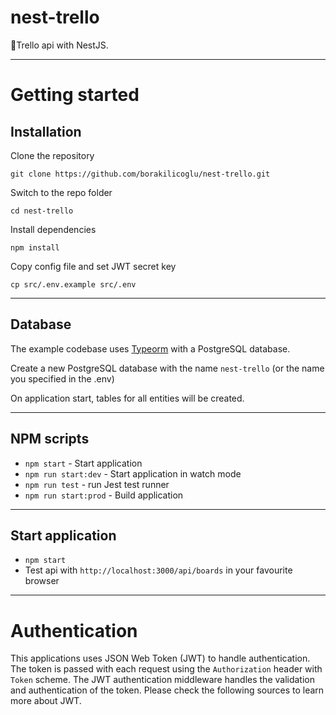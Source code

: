 # nest-trello

:pizza:Trello api with NestJS.

---

# Getting started

## Installation

Clone the repository

    git clone https://github.com/borakilicoglu/nest-trello.git

Switch to the repo folder

    cd nest-trello

Install dependencies

    npm install

Copy config file and set JWT secret key

    cp src/.env.example src/.env

---

## Database

The example codebase uses [Typeorm](http://typeorm.io/) with a PostgreSQL database.

Create a new PostgreSQL database with the name `nest-trello` (or the name you specified in the .env)

On application start, tables for all entities will be created.

---

## NPM scripts

- `npm start` - Start application
- `npm run start:dev` - Start application in watch mode
- `npm run test` - run Jest test runner
- `npm run start:prod` - Build application

---

## Start application

- `npm start`
- Test api with `http://localhost:3000/api/boards` in your favourite browser

---

# Authentication

This applications uses JSON Web Token (JWT) to handle authentication. The token is passed with each request using the `Authorization` header with `Token` scheme. The JWT authentication middleware handles the validation and authentication of the token. Please check the following sources to learn more about JWT.
